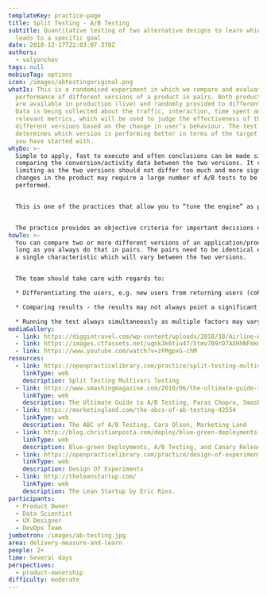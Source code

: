 ```yaml
---
templateKey: practice-page
title: Split Testing - A/B Testing
subtitle: Quantitative testing of two alternative designs to learn which better
  leads to a specific goal
date: 2018-12-17T22:03:07.370Z
authors:
  - valyonchev
tags: null
mobiusTag: options
icon: /images/abtestingoriginal.png
whatIs: This is a randomised experiment in which we compare and evaluate the
  performance of different versions of a product in pairs. Both product versions
  are available in production (live) and randomly provided to different users.
  Data is being collected about the traffic, interaction, time spent and other
  relevant metrics, which will be used to judge the effectiveness of the two
  different versions based on the change in user’s behaviour. The test
  determines which version is performing better in terms of the target outcomes
  you have started with.
whyDo: >-
  Simple to apply, fast to execute and often conclusions can be made simply by
  comparing the conversion/activity data between the two versions. It can be
  limiting as the two versions should not differ too much and more significant
  changes in the product may require a large number of A/B tests to be
  performed.


  This is one of the practices that allow you to “tune the engine” as per [The Lean Startup by Eric Ries.](http://theleanstartup.com/)


  The practice provides an objective criteria for important decisions on the product design, features, behaviour, etc. It is used as a way to enhance the product performance, the user experience and the results the product produce for your organization.
howTo: >-
  You can compare two or more different versions of an application/product as
  long as you always do that in pairs. The pairs need to be identical except for
  a single characteristic which will vary between the two versions.


  The team should take care with regards to:

  * Differentiating the users, e.g. new users from returning users (cohorts).

  * Comparing results - the results may not always point a significant difference between the versions and may either need to be run longer or different combinations of pairs should be used.

  * Running the test always simultaneously as multiple factors may vary with time and influence the results.
mediaGallery:
  - link: https://diggintravel.com/wp-content/uploads/2018/10/Airline-AB-testing-in-action.jpg
  - link: https://images.ctfassets.net/uqnk3k6tiu47/5tmv7B9rD7AXHhNFmkmanI/db02e3c92b6def26a624a0d8a9a0e19a/https___b2bquotes.com_sn_uploads_ab-testing.png
  - link: https://www.youtube.com/watch?v=zFMgpxG-chM
resources:
  - link: https://openpracticelibrary.com/practice/split-testing-multivari-testing/
    linkType: web
    description: Split Testing Multivari Testing
  - link: https://www.smashingmagazine.com/2010/06/the-ultimate-guide-to-a-b-testing/
    linkType: web
    description: The Ultimate Guide to A/B Testing, Paras Chopra, Smashing Magazine
  - link: https://marketingland.com/the-abcs-of-ab-testing-42554
    linkType: web
    description: The ABC of A/B Testing, Cara Olson, Marketing Land
  - link: http://blog.christianposta.com/deploy/blue-green-deployments-a-b-testing-and-canary-releases/
    linkType: web
    description: Blue-green Deployments, A/B Testing, and Canary Releases
  - link: https://openpracticelibrary.com/practice/design-of-experiments/
    linkType: web
    description: Design Of Experiments
  - link: http://theleanstartup.com/
    linkType: web
    description: The Lean Startup by Eric Ries.
participants:
  - Product Owner
  - Data Scientist
  - UX Designer
  - DevOps Team
jumbotron: /images/ab-testing.jpg
area: delivery-measure-and-learn
people: 2+
time: Several days
perspectives:
  - product-ownership
difficulty: moderate
---
```

